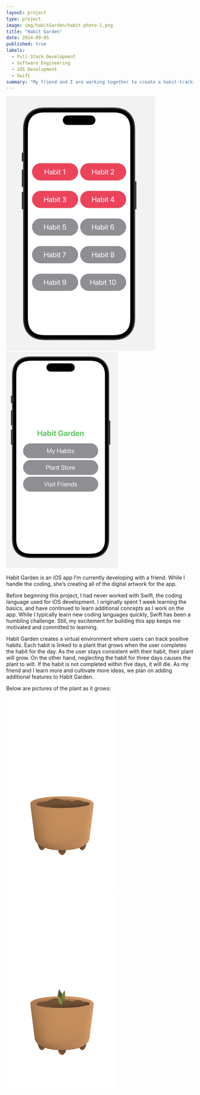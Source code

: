```yaml
---
layout: project
type: project
image: img/habitGarden/habit-photo-1.png
title: "Habit Garden"
date: 2024-09-05
published: true
labels:
  - Full-Stack Development
  - Software Engineering
  - iOS Development
  - Swift
summary: "My friend and I are working together to create a habit-tracking app."
---
```


<div class="text-center p-4">
  <img width="400px" src="../img/habitGarden/habit-photo-1.png" class="img-thumbnail" >
  <img width="300px" src="../img/habitGarden/habit-photo-2.png" class="img-thumbnail" >
</div>

Habit Garden is an iOS app I’m currently developing with a friend. While I handle the coding, she’s creating all of the digital artwork for the app.

Before beginning this project, I had never worked with Swift, the coding language used for iOS development. I originally spent 1 week learning the basics, and have continued to learn additional concepts as I work on the app. While I typically learn new coding languages quickly, Swift has been a humbling challenge. Still, my excitement for building this app keeps me motivated and committed to learning.

Habit Garden creates a virtual environment where users can track positive habits. Each habit is linked to a plant that grows when the user completes the habit for the day. As the user stays consistent with their habit, their plant will grow. On the other hand, neglecting the habit for three days causes the plant to wilt. If the habit is not completed within five days, it will die. As my friend and I learn more and cultivate more ideas, we plan on adding additional features to Habit Garden.

Below are pictures of the plant as it grows: 
  <img width="300px" class="rounded float-start pe-4" src="../img/habitGarden/snake-plant-phase1.jpg">
  <img width="300px" class="rounded float-start pe-4" src="../img/habitGarden/snake-plant-phase3.jpg">




